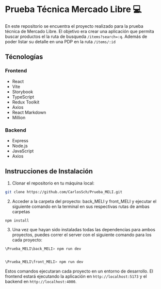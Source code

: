 # Prueba Técnica Mercado Libre 💻

En  este repositorio se encuentra el proyecto realizado para la prueba técnica de Mercado Libre. El objetivo era crear una aplicación que permita buscar productos el la ruta de busqueda `/items?search=:q`. Además de poder listar su detalle en una PDP en la ruta `/items/:id` 


## Técnologías

### Frontend
- React
- Vite
- Storybook
- TypeScript 
- Redux Toolkit
- Axios
- React Markdown
- Million

### Backend
- Express
- Node.js
- JavaScript
- Axios

## Instrucciones de Instalación

1. Clonar el repositorio en tu máquina local:

```bash
git clone https://github.com/CarlosSch/Prueba_MELI.git
```

2.  Acceder a la carpeta del proyecto: back_MELI y front_MELI y ejecutar el siguiente comando en la terminal en sus respectivas rutas de ambas carpetas

```bash
npm install
```

3.  Una vez que hayan sido instaladas todas las dependencias para ambos proyectos, puedes correr el server con el siguiente comando para los cada proyecto:

```bash
\Prueba_MELI\back_MELI> npm run dev
```

```bash

\Prueba_MELI\front_MELI> npm run dev
```

Estos comandos ejecutaran cada proyecto en un entorno de desarrollo. El frontend estará ejecutando  la aplicación en `http://localhost:5173` y el backend en `http://localhost:4000`.